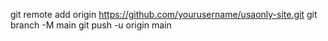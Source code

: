 git remote add origin https://github.com/yourusername/usaonly-site.git
git branch -M main
git push -u origin main
